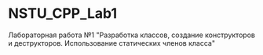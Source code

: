 # NSTU_CPP_Lab1
Лабораторная работа №1 "Разработка классов, создание конструкторов и деструкторов. Использование статических членов класса"
